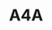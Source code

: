 ---
layout: prologo
menu: false
title: A4A
title-tei: /Aiiii/
letter: A
number: 4
description: Prólogo A
permalink: /A4A/
prev: A3B
next: A4B
---